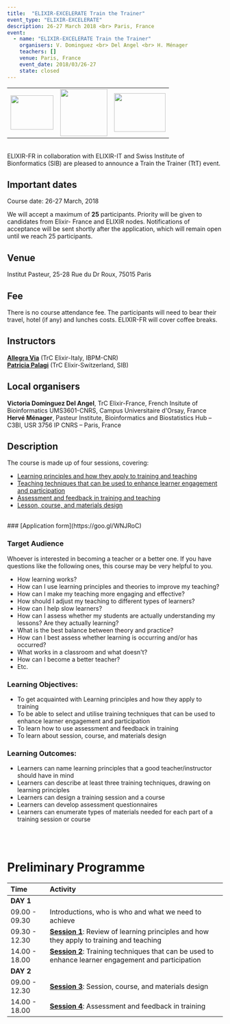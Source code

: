 ```yaml
---
title:  "ELIXIR-EXCELERATE Train the Trainer"
event_type: "ELIXIR-EXCELERATE"
description: 26-27 March 2018 <br> Paris, France
event:
  - name: "ELIXIR-EXCELERATE Train the Trainer"
    organisers: V. Dominguez <br> Del Angel <br> H. Ménager
    teachers: []
    venue: Paris, France
    event_date: 2018/03/26-27
    state: closed
---
```



<table border="0" width="600">
  <tr>
  <td><a href="https://www.elixir-europe.org/about-us/who-we-are/nodes/france"><img src="../../../img/Logo_elixir_france.png" height="80" width="100"></a></td>
  <td><a href="http://elixir-italy.org"><img src="../../../img/logo_elixir_italy.jpg" height="110"></a></td>
  <td><a href="https://www.sib.swiss/"><img src="../../../img/Logo_SIB.jpg" height="90" width="120"></a></td>
  </tr>
</table>
<br>
ELIXIR-FR in collaboration with ELIXIR-IT and Swiss Institute of Bionformatics (SIB) are pleased to announce a Train the Trainer (TtT) event.

## Important dates
Course date: 26-27 March, 2018

We will accept a maximum of **25** participants. Priority will be given to candidates from Elixir- France and ELIXIR nodes. Notifications of acceptance will be sent shortly after the application, which will remain open until we reach 25 participants.

## Venue
Institut Pasteur, 25-28 Rue du Dr Roux, 75015 Paris

## Fee
There is no course attendance fee. The participants will need to bear their travel, hotel (if any) and lunches costs. ELIXIR-FR will cover coffee breaks.

## Instructors
[**Allegra Via**](../../../instructors/allegra_via.html) (TrC Elixir-Italy, IBPM-CNR)<br>
[**Patricia Palagi**](../../../instructors/patricia_palagi.html) (TrC Elixir-Switzerland, SIB)<br>

## Local organisers
**Victoria Dominguez Del Angel**, TrC Elixir-France, French Insitute of Bioinformatics UMS3601-CNRS, Campus Universitaire d'Orsay, France<br>
**Hervé Ménager**, Pasteur Institute, Bioinformatics and Biostatistics Hub – C3BI, USR 3756 IP CNRS – Paris, France<br>

## Description
The course is made up of four sessions, covering:

* [Learning principles and how they apply to training and teaching](https://github.com/TrainTheTrainer/EXCELERATE-TtT/blob/master/TtT_session_1.md)
* [Teaching techniques that can be used to enhance learner engagement and participation](https://github.com/TrainTheTrainer/EXCELERATE-TtT/blob/master/TtT_session_2.md)
* [Assessment and feedback in training and teaching](https://github.com/TrainTheTrainer/EXCELERATE-TtT/blob/master/TtT_session_3.md)
* [Lesson, course, and materials design](https://github.com/TrainTheTrainer/EXCELERATE-TtT/blob/master/TtT_session_4.md)

<br>
### [Application form](https://goo.gl/WNJRoC)
<br>

### Target Audience
Whoever is interested in becoming a teacher or a better one.
If you have questions like the following ones, this course may be very helpful to you.

* How learning works?
* How can I use learning principles and theories to improve my teaching?
* How can I make my teaching more engaging and effective?
* How should I adjust my teaching to different types of learners?
* How can I help slow learners?
* How can I assess whether my students are actually understanding my lessons? Are they actually learning?
* What is the best balance between theory and practice?
* How can I best assess whether learning is occurring and/or has occurred?
* What works in a classroom and what doesn't?
* How can I become a better teacher?
* Etc.

### Learning Objectives:  
 * To get acquainted with Learning principles and how they apply to training
 * To be able to select and utilise training techniques that can be used to enhance learner engagement and participation
 * To learn how to use assessment and feedback in training
 * To learn about session, course, and materials design

### Learning Outcomes:
 * Learners can name learning principles that a good teacher/instructor should have in mind
 * Learners can describe at least three training techniques, drawing on learning principles
 * Learners can design a training session and a course
 * Learners can develop assessment questionnaires
 * Learners can enumerate types of materials needed for each part of a training session or course

<br>
<br>

# Preliminary Programme

 Time | Activity
:---------------------|:----------------
**DAY 1**             |
09.00 - 09.30         | Introductions, who is who and what we need to achieve
09.30 - 12.30         | [**Session 1**](https://github.com/TrainTheTrainer/EXCELERATE-TtT/blob/master/TtT_session_1.md): Review of learning principles and how they apply to training and teaching
14.00 - 18.00         | [**Session 2**](https://github.com/TrainTheTrainer/EXCELERATE-TtT/blob/master/TtT_session_2.md): Training techniques that can be used to enhance learner engagement and participation
**DAY 2**             |
09.00 - 12.30         | [**Session 3**](https://github.com/TrainTheTrainer/EXCELERATE-TtT/blob/master/TtT_session_3.md): Session, course, and materials design
14.00 - 18.00         | [**Session 4**](https://github.com/TrainTheTrainer/EXCELERATE-TtT/blob/master/TtT_session_4.md): Assessment and feedback in training
